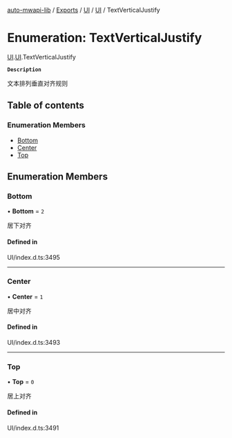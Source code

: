 [auto-mwapi-lib](../README.md) / [Exports](../modules.md) / [UI](../modules/UI.md) / [UI](../modules/UI.UI.md) / TextVerticalJustify

# Enumeration: TextVerticalJustify

[UI](../modules/UI.md).[UI](../modules/UI.UI.md).TextVerticalJustify

**`Description`**

文本排列垂直对齐规则

## Table of contents

### Enumeration Members

- [Bottom](UI.UI.TextVerticalJustify.md#bottom)
- [Center](UI.UI.TextVerticalJustify.md#center)
- [Top](UI.UI.TextVerticalJustify.md#top)

## Enumeration Members

### Bottom

• **Bottom** = `2`

居下对齐

#### Defined in

UI/index.d.ts:3495

---

### Center

• **Center** = `1`

居中对齐

#### Defined in

UI/index.d.ts:3493

---

### Top

• **Top** = `0`

居上对齐

#### Defined in

UI/index.d.ts:3491
